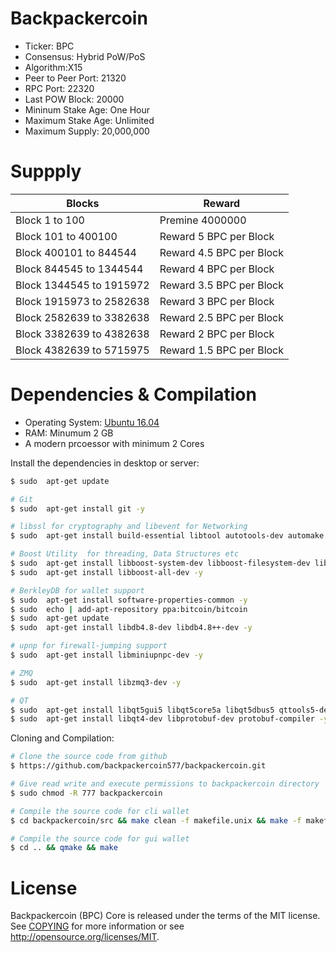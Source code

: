 Backpackercoin 
====================
                            
* Ticker: BPC  
* Consensus: Hybrid PoW/PoS 
* Algorithm:X15
* Peer to Peer Port: 21320
* RPC Port: 22320
* Last POW Block: 20000
* Mininum Stake Age: One Hour
* Maximum Stake Age: Unlimited
* Maximum Supply: 20,000,000

# Suppply

| Blocks | Reward |
| ------ | ------ |
| Block 1 to 100 | Premine 4000000 |
| Block 101 to 400100  | Reward 5 BPC per Block |
| Block 400101 to 844544  | Reward 4.5 BPC per Block |
| Block 844545 to 1344544  | Reward 4 BPC per Block  |
| Block 1344545 to 1915972  | Reward 3.5 BPC per Block |
| Block 1915973 to 2582638  | Reward 3 BPC per Block |
| Block 2582639 to 3382638   | Reward 2.5 BPC per Block |
| Block 3382639 to 4382638  | Reward 2 BPC per Block |
| Block 4382639 to 5715975  | Reward 1.5 BPC per Block |


# Dependencies & Compilation

* Operating System: [Ubuntu 16.04](http://releases.ubuntu.com/16.04/)
* RAM: Minumum 2 GB
* A modern prcoessor with minimum 2 Cores

Install the dependencies in desktop or server:

```sh
$ sudo  apt-get update

# Git
$ sudo  apt-get install git -y

# libssl for cryptography and libevent for Networking
$ sudo  apt-get install build-essential libtool autotools-dev automake pkg-config libssl-dev libevent-dev bsdmainutils -y

# Boost Utility  for threading, Data Structures etc
$ sudo  apt-get install libboost-system-dev libboost-filesystem-dev libboost-chrono-dev libboost-program-options-dev libboost-test-dev libboost-thread-dev -y
$ sudo  apt-get install libboost-all-dev -y

# BerkleyDB for wallet support
$ sudo  apt-get install software-properties-common -y
$ sudo  echo | add-apt-repository ppa:bitcoin/bitcoin
$ sudo  apt-get update
$ sudo  apt-get install libdb4.8-dev libdb4.8++-dev -y

# upnp for firewall-jumping support
$ sudo  apt-get install libminiupnpc-dev -y

# ZMQ
$ sudo  apt-get install libzmq3-dev -y

# QT
$ sudo  apt-get install libqt5gui5 libqt5core5a libqt5dbus5 qttools5-dev qttools5-dev-tools libprotobuf-dev protobuf-compiler -y
$ sudo  apt-get install libqt4-dev libprotobuf-dev protobuf-compiler -y

```
Cloning and Compilation:

```sh
# Clone the source code from github
$ https://github.com/backpackercoin577/backpackercoin.git

# Give read write and execute permissions to backpackercoin directory
$ sudo chmod -R 777 backpackercoin

# Compile the source code for cli wallet
$ cd backpackercoin/src && make clean -f makefile.unix && make -f makefile.unix

# Compile the source code for gui wallet
$ cd .. && qmake && make
```

License
====================
Backpackercoin (BPC) Core is released under the terms of the MIT license. See [COPYING](COPYING) for more
information or see http://opensource.org/licenses/MIT.
